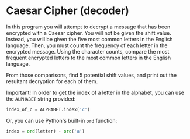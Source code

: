 # Caesar Cipher (decoder)
In this program you will attempt to decrypt a message that has been encrypted with a Caesar cipher. You will not be given the shift value. Instead, you will be given the five most common letters in the English language. Then, you must count the frequency of each letter in the encrypted message. Using the character counts, compare the most frequent encrypted letters to the most common letters in the English language.

From those comparisons, find 5 potential shift values, and print out the resultant decryption for each of them.

Important!
In order to get the index of a letter in the alphabet, you can use the `ALPHABET` string provided:
```python
index_of_c = ALPHABET.index('c')
```
Or, you can use Python's built-in `ord` function:
```python
index = ord(letter) - ord('a')
```

